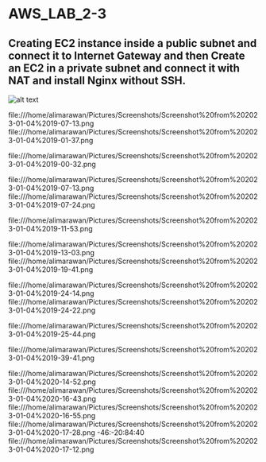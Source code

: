 # AWS_LAB_2-3

## Creating EC2 instance inside a public subnet and connect it to Internet Gateway and then Create an EC2 in a private subnet and connect it with NAT and install Nginx without SSH.

![alt text]( file:///home/alimarawan/Pictures/Screenshots/Screenshot%20from%202023-01-04%2019-07-13.png)

 file:///home/alimarawan/Pictures/Screenshots/Screenshot%20from%202023-01-04%2019-07-13.png
 file:///home/alimarawan/Pictures/Screenshots/Screenshot%20from%202023-01-04%2019-01-37.png

 file:///home/alimarawan/Pictures/Screenshots/Screenshot%20from%202023-01-04%2019-00-32.png
 
 file:///home/alimarawan/Pictures/Screenshots/Screenshot%20from%202023-01-04%2019-07-13.png
 file:///home/alimarawan/Pictures/Screenshots/Screenshot%20from%202023-01-04%2019-07-24.png

 file:///home/alimarawan/Pictures/Screenshots/Screenshot%20from%202023-01-04%2019-11-53.png

 file:///home/alimarawan/Pictures/Screenshots/Screenshot%20from%202023-01-04%2019-13-03.png
 file:///home/alimarawan/Pictures/Screenshots/Screenshot%20from%202023-01-04%2019-19-41.png

 file:///home/alimarawan/Pictures/Screenshots/Screenshot%20from%202023-01-04%2019-24-14.png
 file:///home/alimarawan/Pictures/Screenshots/Screenshot%20from%202023-01-04%2019-24-22.png

file:///home/alimarawan/Pictures/Screenshots/Screenshot%20from%202023-01-04%2019-25-44.png

 file:///home/alimarawan/Pictures/Screenshots/Screenshot%20from%202023-01-04%2019-39-41.png 

 file:///home/alimarawan/Pictures/Screenshots/Screenshot%20from%202023-01-04%2020-14-52.png
 file:///home/alimarawan/Pictures/Screenshots/Screenshot%20from%202023-01-04%2020-16-43.png
 file:///home/alimarawan/Pictures/Screenshots/Screenshot%20from%202023-01-04%2020-16-55.png
 file:///home/alimarawan/Pictures/Screenshots/Screenshot%20from%202023-01-04%2020-17-28.png
-46:-20:84:40
file:///home/alimarawan/Pictures/Screenshots/Screenshot%20from%202023-01-04%2020-17-12.png














